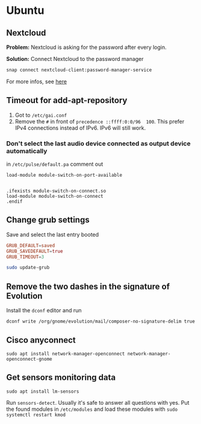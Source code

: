 # Ubuntu

## Nextcloud

**Problem:** Nextcloud is asking for the password after
every login.

**Solution:** Connect Nextcloud to the password manager

``` sh
snap connect nextcloud-client:password-manager-service
```

For more infos, see [here](https://forum.snapcraft.io/t/nextcloud-client-snap-doesnt-remember-password/4270)


## Timeout for add-apt-repository

1. Got to `/etc/gai.conf`
2. Remove the `#` in front of `precedence ::ffff:0:0/96  100`. This prefer
IPv4 connections instead of IPv6. IPv6 will still work.

### Don't select the last audio device connected as output device automatically

in `/etc/pulse/default.pa` comment out

```
load-module module-switch-on-port-available


.ifexists module-switch-on-connect.so
load-module module-switch-on-connect
.endif
```

## Change grub settings

Save and select the last entry booted 

```conf
GRUB_DEFAULT=saved
GRUB_SAVEDEFAULT=true
GRUB_TIMEOUT=3
```

```bash
sudo update-grub
```

## Remove the two dashes in the signature of Evolution

Install the `dconf` editor and run

```
dconf write /org/gnome/evolution/mail/composer-no-signature-delim true
```

## Cisco anyconnect 

```
sudo apt install network-manager-openconnect network-manager-openconnect-gnome
```

## Get sensors monitoring data

```
sudo apt install lm-sensors
```

Run `sensors-detect`. Usually it's safe to answer all questions with yes.
Put the found modules in `/etc/modules` and load these modules with 
`sudo systemctl restart kmod`

